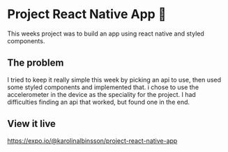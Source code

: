# Project React Native App 📱

This weeks project was to build an app using react native and styled components. 

## The problem

I tried to keep it really simple this week by picking an api to use, then used some styled components and implemented that. i chose to use the accelerometer in the device as the speciality for the project. I had difficulties finding an api that worked, but found one in the end. 

## View it live

https://expo.io/@karolinalbinsson/project-react-native-app 
